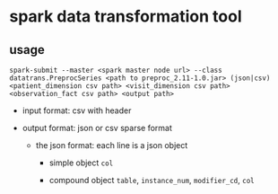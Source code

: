 # spark data transformation tool #

## usage ##

```
spark-submit --master <spark master node url> --class datatrans.PreprocSeries <path to preproc_2.11-1.0.jar> (json|csv) <patient_dimension csv path> <visit_dimension csv path> <observation_fact csv path> <output path>
```

 * input format: csv with header

 * output format: json or csv sparse format

   * the json format: each line is a json object 

     * simple object `col` 

     * compound object `table`, `instance_num`, `modifier_cd`, `col`
